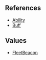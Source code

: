 ## References
  * [Ability](EntrenchmentAbility.md)
  * [Buff](EntrenchmentBuff.md)

## Values
  * [FleetBeacon](EntrenchmentFleetBeacon.md)